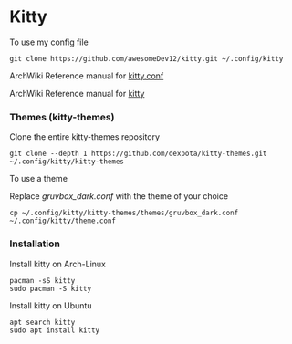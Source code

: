# Kitty

To use my config file
```
git clone https://github.com/awesomeDev12/kitty.git ~/.config/kitty
```

ArchWiki Reference manual for [kitty.conf](https://man.archlinux.org/man/community/kitty/kitty.conf.5.en)

ArchWiki Reference manual for [kitty](https://man.archlinux.org/man/community/kitty/kitty.1.en)

### Themes (kitty-themes)

Clone the entire kitty-themes repository
```
git clone --depth 1 https://github.com/dexpota/kitty-themes.git ~/.config/kitty/kitty-themes
```

To use a theme 

Replace *gruvbox_dark.conf* with the theme of your choice

```
cp ~/.config/kitty/kitty-themes/themes/gruvbox_dark.conf ~/.config/kitty/theme.conf
```

### Installation 

Install kitty on Arch-Linux
```
pacman -sS kitty
sudo pacman -S kitty
```

Install kitty on Ubuntu
```
apt search kitty
sudo apt install kitty
```
